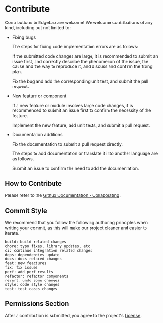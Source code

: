 # Contribute

Contributions to EdgeLab are welcome! We welcome contributions of any kind, including but not limited to:

- Fixing bugs

  The steps for fixing code implementation errors are as follows:

  If the submitted code changes are large, it is recommended to submit an issue first, and correctly describe the phenomenon of the issue, the cause and the way to reproduce it, and discuss and confirm the fixing plan.

  Fix the bug and add the corresponding unit test, and submit the pull request.

- New feature or component

  If a new feature or module involves large code changes, it is recommended to submit an issue first to confirm the necessity of the feature.

  Implement the new feature, add unit tests, and submit a pull request.

- Documentation additions

  Fix the documentation to submit a pull request directly.

  The steps to add documentation or translate it into another language are as follows.

  Submit an issue to confirm the need to add the documentation.

## How to Contribute

Please refer to the [Github Documentation - Collaborating](https://docs.github.com/en/pull-requests/collaborating-with-pull-requests/proposing-changes-to-your-work-with-pull-requests/about-pull-requests).

## Commit Style

We recommend that you follow the following authoring principles when writing your commit, as this will make our project cleaner and easier to iterate.

```
build: build related changes
chore: typo fixes, library updates, etc.
ci: continue integration related changes
deps: dependencies update
docs: docs related changes
feat: new feactures
fix: fix issues
perf: add perf results
refactor: refactor components
revert: undo some changes
style: code style changes
test: test cases changes
```

## Permissions Section

After a contribution is submitted, you agree to the project's [License](./licenses).
